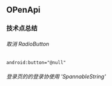 ## OPenApi
### 技术点总结
###### 取消 RadioButton
    android:button="@null"
###### 登录页的的登录协使用 'SpannableString'

